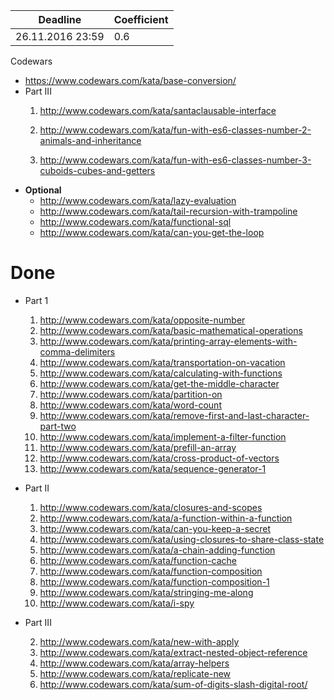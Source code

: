 Deadline         |  Coefficient
-----------------|----------------
26.11.2016 23:59  | 0.6

Codewars 
  - https://www.codewars.com/kata/base-conversion/
  - Part III 
     1. http://www.codewars.com/kata/santaclausable-interface
     
     7. http://www.codewars.com/kata/fun-with-es6-classes-number-2-animals-and-inheritance
     8. http://www.codewars.com/kata/fun-with-es6-classes-number-3-cuboids-cubes-and-getters
  - __Optional__
     - http://www.codewars.com/kata/lazy-evaluation
     - http://www.codewars.com/kata/tail-recursion-with-trampoline
     - http://www.codewars.com/kata/functional-sql
     - http://www.codewars.com/kata/can-you-get-the-loop
     
 # Done
  - Part 1
    1. http://www.codewars.com/kata/opposite-number
    2. http://www.codewars.com/kata/basic-mathematical-operations
    3. http://www.codewars.com/kata/printing-array-elements-with-comma-delimiters
    4. http://www.codewars.com/kata/transportation-on-vacation
    5. http://www.codewars.com/kata/calculating-with-functions
    6. http://www.codewars.com/kata/get-the-middle-character
    7. http://www.codewars.com/kata/partition-on
    8. http://www.codewars.com/kata/word-count
    9. http://www.codewars.com/kata/remove-first-and-last-character-part-two
    10. http://www.codewars.com/kata/implement-a-filter-function
    11. http://www.codewars.com/kata/prefill-an-array
    12. http://www.codewars.com/kata/cross-product-of-vectors
    13. http://www.codewars.com/kata/sequence-generator-1
  - Part II 
     1. http://www.codewars.com/kata/closures-and-scopes
     2. http://www.codewars.com/kata/a-function-within-a-function
     3. http://www.codewars.com/kata/can-you-keep-a-secret
     4. http://www.codewars.com/kata/using-closures-to-share-class-state
     5. http://www.codewars.com/kata/a-chain-adding-function
     6. http://www.codewars.com/kata/function-cache
     7. http://www.codewars.com/kata/function-composition
     8. http://www.codewars.com/kata/function-composition-1
     9. http://www.codewars.com/kata/stringing-me-along
     10. http://www.codewars.com/kata/i-spy
  - Part III 
    
     2. http://www.codewars.com/kata/new-with-apply
     3. http://www.codewars.com/kata/extract-nested-object-reference
     4. http://www.codewars.com/kata/array-helpers
     5. http://www.codewars.com/kata/replicate-new
     6. http://www.codewars.com/kata/sum-of-digits-slash-digital-root/
